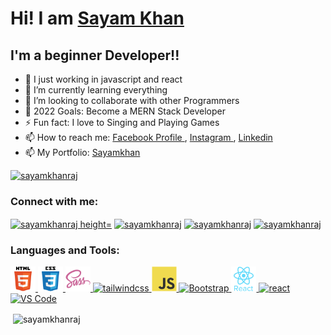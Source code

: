 # Hi! I am <a href="https://github.com/sayamkhanraj1">Sayam Khan</a>

## I'm a beginner Developer!!

- 🔭 I just working in javascript and react
- 🌱 I’m currently learning everything 
- 👯 I’m looking to collaborate with other Programmers
- 🥅 2022 Goals: Become a MERN Stack Developer
- ⚡ Fun fact: I love to Singing and Playing Games
- 📫 How to reach me: <a href="https://www.facebook.com/SyMkRaJ/"> Facebook Profile </a>, <a href="https://www.instagram.com/sayamkhanraj/">Instagram </a> , <a href="https://www.linkedin.com/in/najmul-hossain-sayam-khan-707507216/"> Linkedin </a>
- 📫 My Portfolio: <a href="https://sayamkhanraj1.github.io/developer-portfolio/">Sayamkhan</a>

<p align="left"> <a href="https://www.facebook.com/SyMkRaJ/" target="blank"><img src="https://img.shields.io/twitter/follow/sayamkhanraj?logo=twitter&style=for-the-badge" alt="sayamkhanraj" /></a> </p>



<h3 align="left">Connect with me:</h3>
<p align="left">
<a href="#" target="blank"><img align="center" src="https://cdn.jsdelivr.net/npm/simple-icons@3.0.1/icons/twitter.svg" alt="sayamkhanraj height="30" width="40" /></a>
<a href="https://www.linkedin.com/in/najmul-hossain-sayam-khan-707507216/" target="blank"><img align="center" src="https://cdn.jsdelivr.net/npm/simple-icons@3.0.1/icons/linkedin.svg" alt="sayamkhanraj" height="30" width="40" /></a>
<a href="https://www.facebook.com/SyMkRaJ/" target="blank"><img align="center" src="https://cdn.jsdelivr.net/npm/simple-icons@3.0.1/icons/facebook.svg" alt="sayamkhanraj" height="30" width="40" /></a>
<a href="https://www.instagram.com/sayamkhanraj/" target="blank"><img align="center" src="https://cdn.jsdelivr.net/npm/simple-icons@3.0.1/icons/instagram.svg" alt="sayamkhanraj" height="30" width="40" /></a>
</p>



<h3 align="left">Languages and Tools:</h3>
<p align="left"> <a href="https://www.w3.org/html/" target="_blank"> <img src="https://raw.githubusercontent.com/devicons/devicon/master/icons/html5/html5-original-wordmark.svg" alt="html5" width="40" height="40"/> </a> <a href="https://www.w3schools.com/css/" target="_blank"> <img src="https://raw.githubusercontent.com/devicons/devicon/master/icons/css3/css3-original-wordmark.svg" alt="css3" width="40" height="40"/> </a> <a href="https://sass-lang.com" target="_blank"> <img src="https://raw.githubusercontent.com/devicons/devicon/master/icons/sass/sass-original.svg" alt="sass" width="40" height="40"/> </a> <a href="https://tailwindcss.com" target="_blank"> <img src="https://tailwindcss.com/_next/static/media/tailwindcss-mark.cb8046c163f77190406dfbf4dec89848.svg" alt="tailwindcss" width="40" height="40"/> </a><a href="https://developer.mozilla.org/en-US/docs/Web/JavaScript" target="_blank"> <img src="https://raw.githubusercontent.com/devicons/devicon/master/icons/javascript/javascript-original.svg" alt="javascript" width="40" height="40"/> </a><a href="https://getbootstrap.com" target="_blank"> <img src="https://avatars.githubusercontent.com/u/2918581?s=280&v=4" alt="Bootstrap" width="40" height="40"/> </a><a href="https://reactjs.org/" target="_blank"> <img src="https://raw.githubusercontent.com/devicons/devicon/master/icons/react/react-original-wordmark.svg" alt="react" width="40" height="40"/> </a><a href="https://material-ui.com/" target="_blank"> <img src="https://material-ui.com/static/logo_raw.svg" alt="react" width="40" height="40"/> </a><a href="https://code.visualstudio.com/" target="_blank"> <img src="https://cdn.icon-icons.com/icons2/2107/PNG/512/file_type_vscode_icon_130084.png" alt="VS Code" width="40" height="40"/> </a></p>
 
<p>&nbsp;<img align="center" src="https://github-readme-stats.vercel.app/api?username=sayamkhanraj1" alt="sayamkhanraj" /></p>
